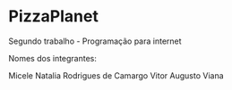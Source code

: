 # PizzaPlanet
Segundo trabalho - Programação para internet 

Nomes dos integrantes:

Micele Natalia Rodrigues de Camargo
Vitor Augusto Viana
